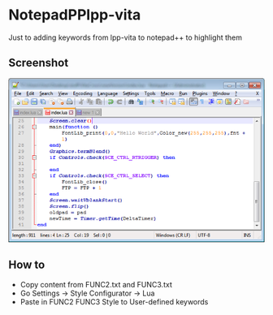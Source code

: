 # NotepadPPlpp-vita
Just to adding keywords from lpp-vita to notepad++ to highlight them<br>
## Screenshot
![](screenshot.png)<br>
## How to
* Copy content from FUNC2.txt and FUNC3.txt<br>
* Go Settings -> Style Configurator -> Lua<br>
* Paste in FUNC2 FUNC3 Style to User-defined keywords<br>
